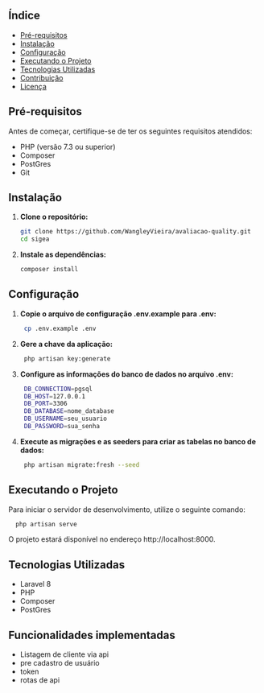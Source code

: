 
## Índice

- [Pré-requisitos](#pré-requisitos)
- [Instalação](#instalação)
- [Configuração](#configuração)
- [Executando o Projeto](#executando-o-projeto)
- [Tecnologias Utilizadas](#tecnologias-utilizadas)
- [Contribuição](#contribuição)
- [Licença](#licença)

## Pré-requisitos

Antes de começar, certifique-se de ter os seguintes requisitos atendidos:

- PHP (versão 7.3 ou superior)
- Composer
- PostGres
- Git

## Instalação

1. **Clone o repositório:**
    ```bash
    git clone https://github.com/WangleyVieira/avaliacao-quality.git
    cd sigea
   ```

2. **Instale as dependências:**

    ```bash
    composer install
   ```

## Configuração

1. **Copie o arquivo de configuração .env.example para .env:**

   ```bash
    cp .env.example .env
   ```
2. **Gere a chave da aplicação:**

   ```bash
    php artisan key:generate
   ```
3. **Configure as informações do banco de dados no arquivo .env:**

   ```bash
    DB_CONNECTION=pgsql
    DB_HOST=127.0.0.1
    DB_PORT=3306
    DB_DATABASE=nome_database
    DB_USERNAME=seu_usuario
    DB_PASSWORD=sua_senha
   ```
4. **Execute as migrações e as seeders para criar as tabelas no banco de dados:**

   ```bash
    php artisan migrate:fresh --seed
   ```

## Executando o Projeto
Para iniciar o servidor de desenvolvimento, utilize o seguinte comando:

```bash
  php artisan serve
```

O projeto estará disponível no endereço http://localhost:8000.

## Tecnologias Utilizadas

- Laravel 8
- PHP
- Composer
- PostGres


## Funcionalidades implementadas
- Listagem de cliente via api
- pre cadastro de usuário
- token
- rotas de api



